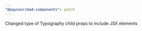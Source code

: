 ```yaml
---
"@equinor/mad-components": patch
---
```


Changed type of Typography child props to include JSX elements
